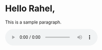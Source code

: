 <!DOCTYPE html>
<html>
<head>

</head>
<body>
  <h1>Hello Rahel,</h1>
  
  <p>This is a sample paragraph.</p>
  
<audio controls>
  <source src="https://open.spotify.com/track/4qto2kJITIHyE086P4WtkU?si=705dac5f410047cf" type="audio/mpeg">
  
</audio>
</body>
</html>
